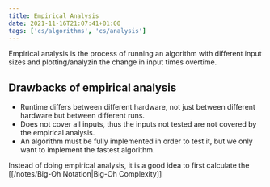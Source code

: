 ```yaml
---
title: Empirical Analysis
date: 2021-11-16T21:07:41+01:00
tags: ['cs/algorithms', 'cs/analysis'] 
---
```

Empirical analysis is the process of running an algorithm with different input sizes and plotting/analyzin the change in input times overtime.

## Drawbacks of empirical analysis
- Runtime differs between different hardware, not just between different hardware but between different runs.
- Does not cover all inputs, thus the inputs not tested are not covered by the empirical analysis.
- An algorithm must be fully implemented in order to test it, but we only want to implement the fastest algorithm.

Instead of doing empirical analysis, it is a good idea to first calculate the [[/notes/Big-Oh Notation|Big-Oh Complexity]]